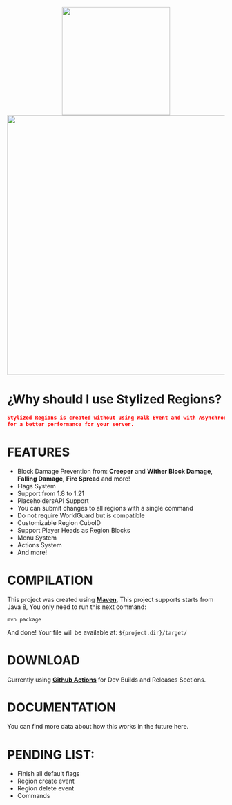 <p align="center">
    <img src="https://i.imgur.com/U1szhnr.gif" width="250px">
    <img src="https://i.imgur.com/u0FtKgB.png" width="600px">
</p>

# ¿Why should I use Stylized Regions?

```JSON
Stylized Regions is created without using Walk Event and with Asynchronus Checks
for a better performance for your server.
```

# FEATURES

* Block Damage Prevention from: **Creeper** and **Wither Block Damage**, **Falling Damage**, **Fire Spread** and more!
* Flags System
* Support from 1.8 to 1.21
* PlaceholdersAPI Support
* You can submit changes to all regions with a single command
* Do not require WorldGuard but is compatible
* Customizable Region CuboID
* Support Player Heads as Region Blocks
* Menu System
* Actions System
* And more!

# COMPILATION

This project was created using **[Maven](https://maven.apache.org/)**, This project supports starts from Java 8, You only need to run this next command:
```mvn
mvn package
```
And done! Your file will be available at: `${project.dir}/target/`

# DOWNLOAD

Currently using **[Github Actions](https://github.com/BlueSlimeDev/StylizedRegions/actions)** for Dev Builds and Releases Sections.


# DOCUMENTATION

You can find more data about how this works in the future here.

# PENDING LIST:

* Finish all default flags
* Region create event
* Region delete event
* Commands